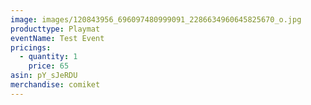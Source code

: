 ```yaml
---
image: images/120843956_696097480999091_2286634960645825670_o.jpg
producttype: Playmat
eventName: Test Event
pricings:
  - quantity: 1
    price: 65
asin: pY_sJeRDU
merchandise: comiket
---
```


